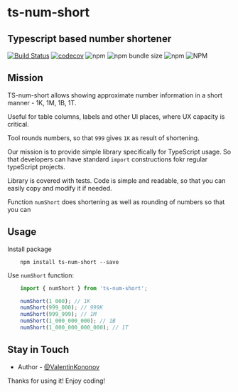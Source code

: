 # ts-num-short

## Typescript based number shortener

[![Build Status](https://travis-ci.org/valentinkononov/ts-num-short.svg?branch=master)](https://travis-ci.org/valentinkononov/ts-num-short)
[![codecov](https://codecov.io/gh/valentinkononov/ts-num-short/branch/master/graph/badge.svg)](https://codecov.io/gh/valentinkononov/ts-num-short)
![npm](https://img.shields.io/npm/v/ts-num-short)
![npm bundle size](https://img.shields.io/bundlephobia/min/ts-num-short?label=bundle-size)
![npm](https://img.shields.io/npm/dm/ts-num-short)
![NPM](https://img.shields.io/npm/l/ts-num-short)

## Mission

TS-num-short allows showing approximate number information in a short manner - 1K, 1M, 1B, 1T.

Useful for table columns, labels and other UI places, where UX capacity is critical.

Tool rounds numbers, so that `999` gives `1K` as result of shortening.

Our mission is to provide simple library specifically for TypeScript usage. So that developers can have standard `import` constructions fokr regular typeScript projects.

Library is covered with tests. Code is simple and readable, so that you can easily copy and modify it if needed.

Function `numShort` does shortening as well as rounding of numbers so that you can

## Usage

Install package

```shell script
    npm install ts-num-short --save
```

Use `numShort` function:

```typescript
    import { numShort } from 'ts-num-short';

    numShort(1_000); // 1K
    numShort(999_000); // 999K
    numShort(999_999); // 1M
    numShort(1_000_000_000); // 1B
    numShort(1_000_000_000_000); // 1T
```

## Stay in Touch

* Author - [@ValentinKononov](https://twitter.com/ValentinKononov)

Thanks for using it! Enjoy coding!

